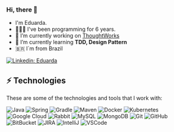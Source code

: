 ### Hi, there 👋

- I'm Eduarda. 
- 👩🏻‍💻 I've been programming for 6 years.
- 🔭 I’m currently working on [ThoughtWorks](https://www.thoughtworks.com/)
- 🌱 I’m currently learning **TDD, Design Pattern**
- 🇧🇷 I´m from Brazil 

[![Linkedin: Eduarda](https://img.shields.io/badge/-Linkedin-blue?style=flat-square&logo=Linkedin&logoColor=white&link=https://www.linkedin.com/in/eduardadebrumlucena/)](https://www.linkedin.com/in/eduardadebrumlucena/)


## ⚡ Technologies

These are some of the technologies and tools that I work with:

![Java](https://img.shields.io/badge/-Java-e22318?style=flat-square&logo=java)
![Spring](https://img.shields.io/badge/-Spring-6DB33F?style=flat-square&logo=spring&logoColor=white)
![Gradle](https://img.shields.io/badge/-Gradle-02303A?style=flat-square&logo=gradle&logoColor=white)
![Maven](https://img.shields.io/badge/-Maven-C71A36?style=flat-square&logo=apache-maven&logoColor=white)
![Docker](https://img.shields.io/badge/-Docker-2496ED?style=flat-square&logo=docker&logoColor=white)
![Kubernetes](https://img.shields.io/badge/-Kubernetes-326CE5?style=flat-square&logo=kubernetes&logoColor=white)
![Google Cloud](https://img.shields.io/badge/-Google%20Cloud-4285F4?style=flat-square&logo=google-cloud&logoColor=white)
![Rabbit](https://img.shields.io/badge/-RabbitMq-ff6600?style=flat-square&logo=rabbitmq&logoColor=white)
![MySQL](https://img.shields.io/badge/-MySQL-4479A1?style=flat-square&logo=mysql&logoColor=white)
![MongoDB](https://img.shields.io/badge/-MongoDB-black?style=flat-square&logo=mongodb)
![Git](https://img.shields.io/badge/-Git-black?style=flat-square&logo=git)
![GitHub](https://img.shields.io/badge/-GitHub-181717?style=flat-square&logo=github)
![BitBucket](https://img.shields.io/badge/-BitBucket-darkblue?style=flat-square&logo=bitbucket)
![JIRA](https://img.shields.io/badge/-JIRA-0052CC?style=flat-square&logo=jira)
![IntelliJ](https://img.shields.io/badge/-IntelliJ%20IDEA-black?style=flat-square&logo=intellij-idea&logoColor=white)
![VSCode](https://img.shields.io/badge/-VSCode-007ACC?style=flat-square&logo=visual-studio-code&logoColor=white)




<!-- <p align="left"> <img src="https://komarev.com/ghpvc/?username=eduardadebrum" alt="eduardadebrum" /></p> -->

